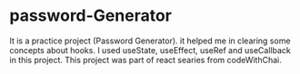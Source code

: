 # password-Generator
It is a practice project (Password Generator). it helped me in clearing some concepts about hooks. I used useState, useEffect, useRef and useCallback in this project. This project was part of react searies from codeWithChai.
